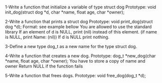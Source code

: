 1-Write a function that initialize a variable of type struct dog
    Prototype: void init_dog(struct dog *d, char *name, float age, char *owner);

2-Write a function that prints a struct dog
    Prototype: void print_dog(struct dog *d);
    Format: see example bellow
    You are allowed to use the standard library
    If an element of d is NULL, print (nil) instead of this element. (if name is NULL, print Name: (nil))
    If d is NULL print nothing.

3-Define a new type dog_t as a new name for the type struct dog.

4-Write a function that creates a new dog.
    Prototype: dog_t *new_dog(char *name, float age, char *owner);
    You have to store a copy of name and owner
    Return NULL if the function fails

5-Write a function that frees dogs.
    Prototype: void free_dog(dog_t *d);

